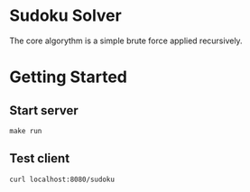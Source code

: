 # Sudoku Solver

The core algorythm is a simple brute force applied recursively.

# Getting Started

## Start server

`make run`  

## Test client

`curl localhost:8080/sudoku`  